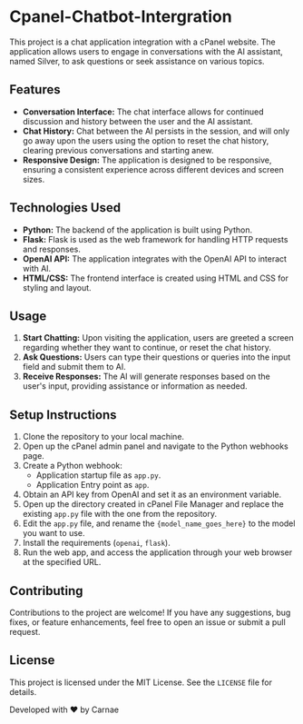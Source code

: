 # Cpanel-Chatbot-Intergration

This project is a chat application integration with a cPanel website. The application allows users to engage in conversations with the AI assistant, named Silver, to ask questions or seek assistance on various topics.

## Features

- **Conversation Interface:** The chat interface allows for continued discussion and history between the user and the AI assistant.
- **Chat History:** Chat between the AI persists in the session, and will only go away upon the users using the option to reset the chat history, clearing previous conversations and starting anew.
- **Responsive Design:** The application is designed to be responsive, ensuring a consistent experience across different devices and screen sizes.

## Technologies Used

- **Python:** The backend of the application is built using Python.
- **Flask:** Flask is used as the web framework for handling HTTP requests and responses.
- **OpenAI API:** The application integrates with the OpenAI API to interact with AI.
- **HTML/CSS:** The frontend interface is created using HTML and CSS for styling and layout.

## Usage

1. **Start Chatting:** Upon visiting the application, users are greeted a screen regarding whether they want to continue, or reset the chat history.
2. **Ask Questions:** Users can type their questions or queries into the input field and submit them to AI.
3. **Receive Responses:** The AI will generate responses based on the user's input, providing assistance or information as needed.

## Setup Instructions

1. Clone the repository to your local machine.
2. Open up the cPanel admin panel and navigate to the Python webhooks page.
3. Create a Python webhook:
   - Application startup file as `app.py`.
   - Application Entry point as `app`.
4. Obtain an API key from OpenAI and set it as an environment variable.
5. Open up the directory created in cPanel File Manager and replace the existing `app.py` file with the one from the repository.
6. Edit the `app.py` file, and rename the `{model_name_goes_here}` to the model you want to use.
7. Install the requirements (`openai`, `flask`).
8. Run the web app, and access the application through your web browser at the specified URL.

## Contributing

Contributions to the project are welcome! If you have any suggestions, bug fixes, or feature enhancements, feel free to open an issue or submit a pull request.

## License

This project is licensed under the MIT License. See the `LICENSE` file for details.

Developed with ❤️ by Carnae
